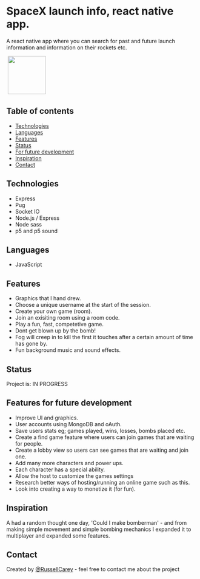 # SpaceX launch info, react native app.
A react native app where you can search for past and future launch information and information on their rockets etc.

![]()
<img src="https://github.com/RussellCarey/SpaceX-React-Native/blob/main/assets/recording.gif" width="100">

## Table of contents

- [Technologies](#technologies)
- [Languages](#languages)
- [Features](#features)
- [Status](#status)
- [For future development](#features-for-future-development)
- [Inspiration](#inspiration)
- [Contact](#contact)

## Technologies

- Express
- Pug
- Socket IO
- Node.js / Express
- Node sass
- p5 and p5 sound


## Languages
- JavaScript

## Features

- Graphics that I hand drew.
- Choose a unique username at the start of the session.
- Create your own game (room).
- Join an exisiting room using a room code.
- Play a fun, fast, competetive game.
- Dont get blown up by the bomb!
- Fog will creep in to kill the first it touches after a certain amount of time has gone by.
- Fun background music and sound effects.


## Status

Project is: IN PROGRESS


## Features for future development

- Improve UI and graphics.
- User accounts using MongoDB and oAuth.
- Save users stats eg; games played, wins, losses, bombs placed etc.
- Create a find game feature where users can join games that are waiting for people.
- Create a lobby view so users can see games that are waiting and join one.
- Add many more characters and power ups.
- Each character has a special ability.
- Allow the host to customize the games settings
- Research better ways of hosting/running an online game such as this.
- Look into creating a way to monetize it (for fun).

## Inspiration

A had a random thought one day, 'Could I make bomberman' - and from making simple movement and simple bombing mechanics I expanded it to multiplayer and expanded some features.

## Contact
Created by [@RussellCarey](https://twitter.com/russellcareyy) - feel free to contact me about the project
